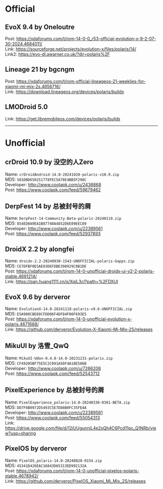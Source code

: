 # Official  

## EvoX 9.4 by Oneloutre  
Post: https://xdaforums.com/t/rom-14-0-0_r53-official-evolution-x-9-2-07-30-2024.4684011/  
Link: https://sourceforge.net/projects/evolution-x/files/polaris/14/  
Link2: https://evo-dl.awarner.co.uk/?dir=polaris%2F

## Lineage 21 by bgcngm  
Post: https://xdaforums.com/t/rom-official-lineageos-21-weeklies-for-xiaomi-mi-mix-2s.4656716/  
Link: https://download.lineageos.org/devices/polaris/builds

## LMODroid 5.0  
Link: https://get.libremobileos.com/devices/polaris/builds

-----------------------------------------

# Unofficial    

## crDroid 10.9 by 没空的人Zero  
Name: `crDroidAndroid-14.0-20241020-polaris-v10.9.zip`  
MD5: `501DBD650251778FEC5A78E4BB5F298C`  
Developer: http://www.coolapk.com/u/2436868  
Post: https://www.coolapk.com/feed/59679462  

## DerpFest 14 by 总被封号的屑  
Name: `DerpFest-14-Community-Beta-polaris-20240119.zip`  
MD5: `854ED0A9EA1B87740A4852D6E89EEC89`  
Developer: http://www.coolapk.com/u/22389561  
Post: https://www.coolapk.com/feed/52937893  

## DroidX 2.2 by alongfei  
Name: `droidx-2.2-20240930-1543-UNOFFICIAL-polaris-Gapps.zip`  
MD5: `CE7DFBF0E5AE03DEFDBE398929C8B1DE`  
Post: https://xdaforums.com/t/rom-14-0-unofficial-droidx-ui-v2-2-polaris-stable.4691214/  
Link: https://pan.huang1111.cn/s/XqjL3cl?path=%2FDXUI  

## EvoX 9.6 by derveror  
Name: `EvolutionX-14.0-20241118-polaris-v9.6-UNOFFICIAL.zip`  
MD5: `E5A980CBE60CFDD06F4DF84F00F693E5`  
Post: https://xdaforums.com/t/rom-14-0-unofficial-evolution-x-polaris.4671668/  
Link: https://github.com/derveror/Evolution-X-Xiaomi-Mi-Mix-2S/releases  

## MikuUI by 洛雪_QwQ  
Name: `MikuUI-Udon-0.4.0-14.0-20231231-polaris.zip`  
MD5: `CF49205BF75E5C2C091A50F4A18E586B`  
Developer: http://www.coolapk.com/u/7266208  
Post: https://www.coolapk.com/feed/52543712  

## PixelExperience by 总被封号的屑  
Name: `PixelExperience_polaris-14.0-20240330-0301-BETA.zip`  
MD5: `DD7F6B0972D5493C5E7D88B0FC35FE4A`  
Developer: http://www.coolapk.com/u/22389561  
Post: https://www.coolapk.com/feed/55054313  
Link: https://drive.google.com/file/d/12iUUgunnjL4e2sQh4C6Pcd11pc_Q1NRb/view?usp=sharing   
 
## PixelOS by derveror  
Name: `PixelOS_polaris-14.0-20240820-0154.zip`  
MD5: `45341D426EAC16843D65313ED992132A`  
Post: https://xdaforums.com/t/rom-14-0-unofficial-pixelos-polaris-stable.4678942/  
Link: https://github.com/derveror/PixelOS_Xiaomi_Mi_Mix_2S/releases  

